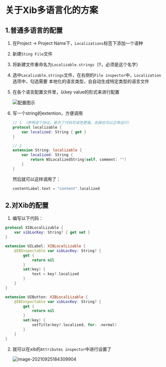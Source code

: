 # 关于Xib多语言化的方案

## 1.普通多语言的配置

1. 在Project -> Project Name下，`Localizations`标签下添加一个语种

2. 新建`Sting File`文件

3. 将新建文件重命名为`Localizable.strings`（‼️，必须是这个名字）

4. 选中`Localizable.strings`文件，在右侧的`File inspector`中，`Localization`选项中，勾选需要 本地化的语言类型，会自动生成特定类型的语言文件

5. 在各个语言配置文件里，以key value的形式来进行配置

   ![配置图示](https://tva1.sinaimg.cn/large/008i3skNly1gut26qq936j612u0b0q4v02.jpg)

6. 写一个string的extention，方便调用

   ```swift
   // 1 （声明这个协议，是为了代码可读性更强，去掉也可以正常运行）
   protocol localizable {
       var localized: String { get }
   }
   
   // 2
   extension String: localizable {
       var localized: String {
           return NSLocalizedString(self, comment: "")
       }
   }
   ```

   然后就可以这样调用了：

   ```swift
   contentLabel.text = "content".localized
   ```

   

   

## 2.对Xib的配置

1. 编写以下代码：

```swift
protocol XIBLocalLizable {
    var xibLocKey: String? { get set }
}

extension UILabel: XIBLocalLizable {
    @IBInspectable var xibLocKey: String? {
        get {
            return nil
        }
        set(key) {
            text = key?.localized
        }
    }
}

extension UIButton: XIBLocalLizable {
    @IBInspectable var xibLocKey: String? {
        get {
            return nil
        }
        set(key) {
            setTitle(key?.localized, for: .normal)
        }
    }
}
```

2. 就可以在xib的`Attributes inspector`中进行设置了

   ![image-20210925184309904](https://tva1.sinaimg.cn/large/008i3skNly1gut2aeekh0j61f40d676402.jpg)